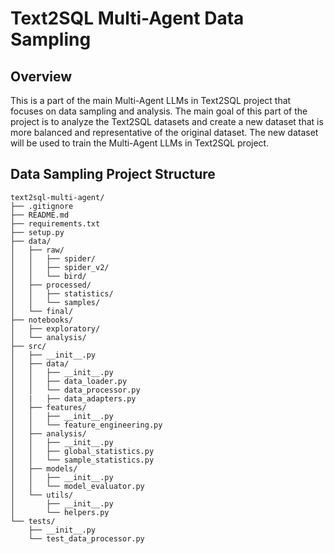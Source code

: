 # Text2SQL Multi-Agent Data Sampling

## Overview
This is a part of the main Multi-Agent LLMs in Text2SQL project that focuses on data sampling and analysis. The main goal of this part of the project is to analyze the Text2SQL datasets and create a new dataset that is more balanced and representative of the original dataset. The new dataset will be used to train the Multi-Agent LLMs in Text2SQL project.

## Data Sampling Project Structure
```
text2sql-multi-agent/
├── .gitignore
├── README.md
├── requirements.txt
├── setup.py
├── data/
│   ├── raw/
│   │   ├── spider/
│   │   ├── spider_v2/
│   │   └── bird/
│   ├── processed/
│   │   ├── statistics/
│   │   └── samples/
│   └── final/
├── notebooks/
│   ├── exploratory/
│   └── analysis/
├── src/
│   ├── __init__.py
│   ├── data/
│   │   ├── __init__.py
│   │   ├── data_loader.py
│   │   └── data_processor.py
│   |   ├── data_adapters.py
│   ├── features/
│   │   ├── __init__.py
│   │   └── feature_engineering.py
│   ├── analysis/
│   │   ├── __init__.py
│   │   ├── global_statistics.py
│   │   └── sample_statistics.py
│   ├── models/
│   │   ├── __init__.py
│   │   └── model_evaluator.py
│   └── utils/
│       ├── __init__.py
│       └── helpers.py
└── tests/
    ├── __init__.py
    └── test_data_processor.py
```